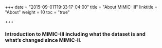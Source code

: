 +++
date = "2015-09-01T19:33:17-04:00"
title = "About MIMIC-III"
linktitle = "About"
weight = 10
toc = "true"

+++

### Introduction to MIMIC-III including what the dataset is and what’s changed since MIMIC-II.